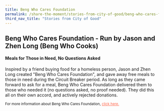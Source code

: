 ```yaml
---
title: Beng Who Cares Foundation 
permalink: /share-the-moment/stories-from-city-of-good/beng-who-cares-foundation
third_nav_title: "Stories from City of Good"
---
```

## Beng Who Cares Foundation - Run by Jason and Zhen Long (Beng Who Cooks)

#### Meals for Those in Need, No Questions Asked 

Inspired by a friend buying food for a homeless person, Jason and Zhen Long created "Beng Who Cares Foundation", and gave away free meals to those in need during the Circuit Breaker period. As long as they came forward to ask for a meal, Beng Who Cares Foundation delivered them to those who needed it (no questions asked, no proof needed). They did this all on their own accord, and actively rejected donations.

<sup>For more information about Beng Who Cares Foundation, <a href="https://mothership.sg/2020/04/beng-who-cooks-covid-19/" style="color:tomato">click here.</a></sup>
